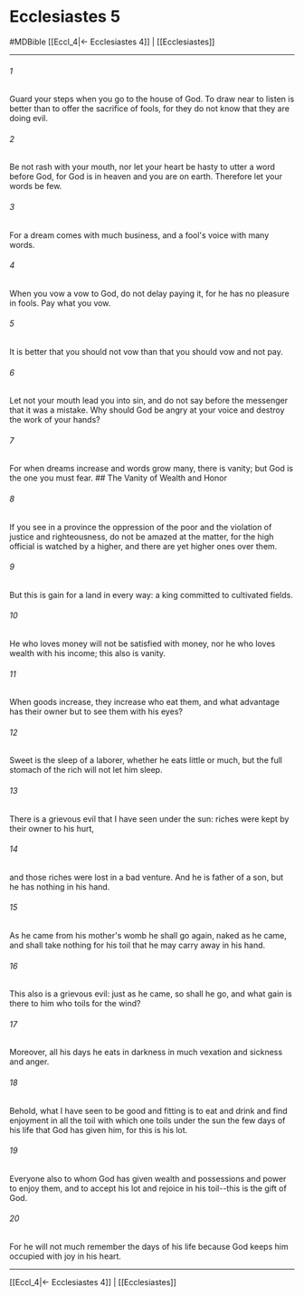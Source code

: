 # Ecclesiastes 5
#MDBible
[[Eccl_4|← Ecclesiastes 4]] | [[Ecclesiastes]]

***

###### 1 
Guard your steps when you go to the house of God. To draw near to listen is better than to offer the sacrifice of fools, for they do not know that they are doing evil. 

###### 2 
Be not rash with your mouth, nor let your heart be hasty to utter a word before God, for God is in heaven and you are on earth. Therefore let your words be few. 

###### 3 
For a dream comes with much business, and a fool's voice with many words. 

###### 4 
When you vow a vow to God, do not delay paying it, for he has no pleasure in fools. Pay what you vow. 

###### 5 
It is better that you should not vow than that you should vow and not pay. 

###### 6 
Let not your mouth lead you into sin, and do not say before the messenger that it was a mistake. Why should God be angry at your voice and destroy the work of your hands? 

###### 7 
For when dreams increase and words grow many, there is vanity; but God is the one you must fear. ## The Vanity of Wealth and Honor 

###### 8 
If you see in a province the oppression of the poor and the violation of justice and righteousness, do not be amazed at the matter, for the high official is watched by a higher, and there are yet higher ones over them. 

###### 9 
But this is gain for a land in every way: a king committed to cultivated fields. 

###### 10 
He who loves money will not be satisfied with money, nor he who loves wealth with his income; this also is vanity. 

###### 11 
When goods increase, they increase who eat them, and what advantage has their owner but to see them with his eyes? 

###### 12 
Sweet is the sleep of a laborer, whether he eats little or much, but the full stomach of the rich will not let him sleep. 

###### 13 
There is a grievous evil that I have seen under the sun: riches were kept by their owner to his hurt, 

###### 14 
and those riches were lost in a bad venture. And he is father of a son, but he has nothing in his hand. 

###### 15 
As he came from his mother's womb he shall go again, naked as he came, and shall take nothing for his toil that he may carry away in his hand. 

###### 16 
This also is a grievous evil: just as he came, so shall he go, and what gain is there to him who toils for the wind? 

###### 17 
Moreover, all his days he eats in darkness in much vexation and sickness and anger. 

###### 18 
Behold, what I have seen to be good and fitting is to eat and drink and find enjoyment in all the toil with which one toils under the sun the few days of his life that God has given him, for this is his lot. 

###### 19 
Everyone also to whom God has given wealth and possessions and power to enjoy them, and to accept his lot and rejoice in his toil--this is the gift of God. 

###### 20 
For he will not much remember the days of his life because God keeps him occupied with joy in his heart. 

***

[[Eccl_4|← Ecclesiastes 4]] | [[Ecclesiastes]]
